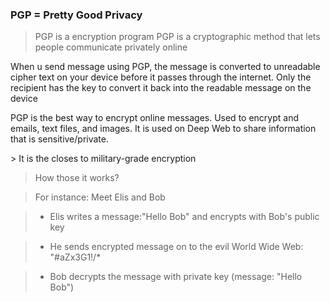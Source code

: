 ### PGP = Pretty Good Privacy 

> PGP is a encryption program 
> PGP is a cryptographic method that lets people communicate privately online
<p>When u send message using PGP, the message is converted to unreadable cipher text
on your device before it passes through the internet. Only the recipient has the key to convert it back into the readable message on the device </p>

<p>PGP is the best way to encrypt online messages.
Used to encrypt and emails, text files, and images.
It is used on Deep Web to share information that is sensitive/private.
</p>
> It is the closes to military-grade encryption

> How those it works? 

> For instance: Meet Elis and Bob

> * Elis writes a message:"Hello Bob" and encrypts with Bob's public key

> * He sends encrypted message on to the evil World Wide Web: "#aZx3G1!/* 

> * Bob decrypts the message with private key (message: "Hello Bob")

